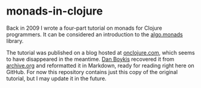 monads-in-clojure
=================

Back in 2009 I wrote a four-part tutorial on monads for Clojure
programmers. It can be considered an introduction to the
[algo.monads](http://github.com/clojure/algo.monads) library.

The tutorial was published on a blog hosted at
[onclojure.com](http://onclojure.com), which seems to have disappeared
in the meantime. [Dan Boykis](http://github.com/danboykis) recovered it from
[archive.org](http://archive.org/) and reformatted it in Markdown,
ready for reading right here on GitHub. For now this repository
contains just this copy of the original tutorial, but I may
update it in the future.


